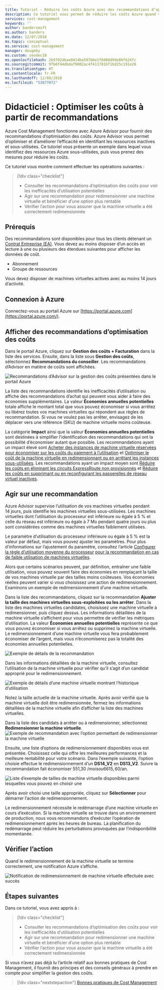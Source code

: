 ```yaml
---
title: Tutoriel - Réduire les coûts Azure avec des recommandations d’optimisation | Microsoft Docs
description: Ce tutoriel vous permet de réduire les coûts Azure quand vous agissez sur les recommandations d’optimisation.
services: cost-management
keywords: ''
author: bandersmsft
ms.author: banders
ms.date: 12/07/2018
ms.topic: conceptual
ms.service: cost-management
manager: dougeby
ms.custom: seodec18
ms.openlocfilehash: 2b9702dbae0414ba597b6e1f6080d9de86f624fc
ms.sourcegitcommit: 9fb6f44dbdaf9002ac4f411781bf1bd25c191e26
ms.translationtype: HT
ms.contentlocale: fr-FR
ms.lasthandoff: 12/08/2018
ms.locfileid: "53077072"
---
```

# <a name="tutorial-optimize-costs-from-recommendations"></a>Didacticiel : Optimiser les coûts à partir de recommandations

Azure Cost Management fonctionne avec Azure Advisor pour fournir des recommandations d’optimisation des coûts. Azure Advisor vous permet d’optimiser et d’améliorer l’efficacité en identifiant les ressources inactives et sous-utilisées. Ce tutoriel vous présente un exemple dans lequel vous identifiez des ressources Azure sous-utilisées, puis vous prenez des mesures pour réduire les coûts.

Ce tutoriel vous montre comment effectuer les opérations suivantes :

> [!div class="checklist"]
> * Consulter les recommandations d’optimisation des coûts pour voir les inefficacités d’utilisation potentielles
> * Agir sur une recommandation pour redimensionner une machine virtuelle et bénéficier d’une option plus rentable
> * Vérifier l’action pour vous assurer que la machine virtuelle a été correctement redimensionnée

## <a name="prerequisites"></a>Prérequis
Des recommandations sont disponibles pour tous les clients détenant un [Contrat Entreprise (EA)](https://azure.microsoft.com/pricing/enterprise-agreement/). Vous devez au moins disposer d’un accès en lecture à une ou plusieurs des étendues suivantes pour afficher les données de coût.

- Abonnement
- Groupe de ressources

Vous devez disposer de machines virtuelles actives avec au moins 14 jours d’activité.

## <a name="sign-in-to-azure"></a>Connexion à Azure
Connectez-vous au portail Azure sur [https://portal.azure.com](https://portal.azure.com/).

## <a name="view-cost-optimization-recommendations"></a>Afficher des recommandations d’optimisation des coûts

Dans le portail Azure, cliquez sur **Gestion des coûts + Facturation** dans la liste des services. Ensuite, dans la liste sous **Gestion des coûts**, sélectionnez **Recommandations du conseiller**. Les recommandations d’Advisor en matière de coûts sont affichées.

![Recommandations d’Advisor sur la gestion des coûts présentées dans le portail Azure](./media/tutorial-acm-opt-recommendations/advisor-recommendations.png)

La liste des recommandations identifie les inefficacités d’utilisation ou affiche des recommandations d’achat qui peuvent vous aider à faire des économies supplémentaires. La valeur **Économies annuelles potentielles** totale affiche le montant total que vous pouvez économiser si vous arrêtez ou libérez toutes vos machines virtuelles qui répondent aux règles de recommandation. Si vous ne voulez pas les arrêter, envisagez de les déplacer vers une référence (SKU) de machine virtuelle moins coûteuse.

La catégorie **Impact** ainsi que la valeur **Économies annuelles potentielles** sont destinées à simplifier l’identification des recommandations qui ont la possibilité d’économiser autant que possible. Les recommandations ayant un impact élevé sont [Acheter des instances de machine virtuelle réservées pour économiser sur les coûts du paiement à l’utilisation](../advisor/advisor-cost-recommendations.md#buy-reserved-virtual-machine-instances-to-save-money-over-pay-as-you-go-costs) et [Optimiser le coût de la machine virtuelle en redimensionnant ou en arrêtant les instances sous-utilisées](../advisor/advisor-cost-recommendations.md#optimize-virtual-machine-spend-by-resizing-or-shutting-down-underutilized-instances). Les recommandations ayant un impact moyen sont [Réduire les coûts en éliminant les circuits ExpressRoute non provisionnés](../advisor/advisor-cost-recommendations.md#reduce-costs-by-eliminating-unprovisioned-expressroute-circuits) et [Réduire les coûts en supprimant ou en reconfigurant les passerelles de réseau virtuel inactives](../advisor/advisor-cost-recommendations.md#reduce-costs-by-deleting-or-reconfiguring-idle-virtual-network-gateways).

## <a name="act-on-a-recommendation"></a>Agir sur une recommandation

Azure Advisor supervise l’utilisation de vos machines virtuelles pendant 14 jours, puis identifie les machines virtuelles sous-utilisées. Les machines virtuelles dont l’utilisation du processeur est inférieure ou égale à 5 % et celle du réseau est inférieure ou égale à 7 Mo pendant quatre jours ou plus sont considérées comme des machines virtuelles faiblement utilisées.

Le paramètre d’utilisation du processeur inférieure ou égale à 5 % est la valeur par défaut, mais vous pouvez ajuster les paramètres. Pour plus d’informations sur l’ajustement du paramètre, consultez l’article [Configurer la règle d’utilisation moyenne du processeur](../advisor/advisor-get-started.md#configure-the-average-cpu-utilization-rule-for-the-low-usage-virtual-machine-recommendation) [pour la recommandation en cas de faible utilisation de machines virtuelles](../advisor/advisor-get-started.md#configure-the-average-cpu-utilization-rule-for-the-low-usage-virtual-machine-recommendation).

Alors que certains scénarios peuvent, par définition, entraîner une faible utilisation, vous pouvez souvent faire des économies en remplaçant la taille de vos machines virtuelle par des tailles moins coûteuses. Vos économies réelles peuvent varier si vous choisissez une action de redimensionnement. Examinons un exemple de redimensionnement d’une machine virtuelle.

Dans la liste des recommandations, cliquez sur la recommandation **Ajuster la taille des machines virtuelles sous-exploitées ou les arrêter**. Dans la liste des machines virtuelles candidates, choisissez une machine virtuelle à redimensionner, puis cliquez dessus. Les informations détaillées de la machine virtuelle s’affichent pour vous permettre de vérifier les métriques d’utilisation. La valeur **Économies annuelles potentielles** représente ce que vous pouvez économiser si vous arrêtez ou supprimez la machine virtuelle. Le redimensionnement d’une machine virtuelle vous fera probablement économiser de l’argent, mais vous n’économiserez pas la totalité des économies annuelles potentielles.

![Exemple de détails de la recommandation](./media/tutorial-acm-opt-recommendations/recommendation-details.png)

Dans les informations détaillées de la machine virtuelle, consultez l’utilisation de la machine virtuelle pour vérifier qu’il s’agit d’un candidat approprié pour le redimensionnement.

![Exemple de détails d’une machine virtuelle montrant l’historique d’utilisation](./media/tutorial-acm-opt-recommendations/vm-details.png)

Notez la taille actuelle de la machine virtuelle. Après avoir vérifié que la machine virtuelle doit être redimensionnée, fermez les informations détaillées de la machine virtuelle afin d’afficher la liste des machines virtuelles.

Dans la liste des candidats à arrêter ou à redimensionner, sélectionnez **Redimensionner la machine virtuelle**.
![Exemple de recommandation avec l’option permettant de redimensionner la machine virtuelle](./media/tutorial-acm-opt-recommendations/resize-vm.png)

Ensuite, une liste d’options de redimensionnement disponibles vous est présentée. Choisissez celle qui offre les meilleures performances et la meilleure rentabilité pour votre scénario. Dans l’exemple suivante, l’option choisie effectue le redimensionnement d’un **DS14\_V2** en **DS13\_V2**. Suivre la recommandation fait économiser 551,30 $/mois ou 6 615,60 $/an.

![Liste d’exemple de tailles de machine virtuelle disponibles parmi lesquelles vous pouvez en choisir une](./media/tutorial-acm-opt-recommendations/choose-size.png)

Après avoir choisi une taille appropriée, cliquez sur **Sélectionner** pour démarrer l’action de redimensionnement.

Le redimensionnement nécessite le redémarrage d’une machine virtuelle en cours d’exécution. Si la machine virtuelle se trouve dans un environnement de production, nous vous recommandons d’exécuter l’opération de redimensionnement après les heures de bureau. La planification du redémarrage peut réduire les perturbations provoquées par l’indisponibilité momentanée.

## <a name="verify-the-action"></a>Vérifier l’action

Quand le redimensionnement de la machine virtuelle se termine correctement, une notification Azure s’affiche.

![Notification de redimensionnement de machine virtuelle effectuée avec succès](./media/tutorial-acm-opt-recommendations/resized-notification.png)

## <a name="next-steps"></a>Étapes suivantes

Dans ce tutoriel, vous avez appris à :

> [!div class="checklist"]
> * Consulter les recommandations d’optimisation des coûts pour voir les inefficacités d’utilisation potentielles
> * Agir sur une recommandation pour redimensionner une machine virtuelle et bénéficier d’une option plus rentable
> * Vérifier l’action pour vous assurer que la machine virtuelle a été correctement redimensionnée

Si vous n’avez pas déjà lu l’article relatif aux bonnes pratiques de Cost Management, il fournit des principes et des conseils généraux à prendre en compte pour simplifier la gestion des coûts.

> [!div class="nextstepaction"]
> [Bonnes pratiques de Cost Management](cost-mgt-best-practices.md)
